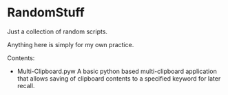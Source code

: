 # RandomStuff
Just a collection of random scripts.

Anything here is simply for my own practice.

Contents:

- Multi-Clipboard.pyw
A basic python based multi-clipboard application that allows saving of clipboard contents to a specified keyword for later recall.
